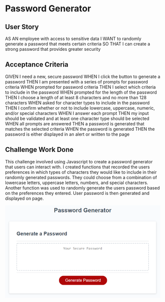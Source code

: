# Password Generator
## User Story
AS AN employee with access to sensitive data
I WANT to randomly generate a password that meets certain criteria
SO THAT I can create a strong password that provides greater security

## Acceptance Criteria
GIVEN I need a new, secure password
WHEN I click the button to generate a password
THEN I am presented with a series of prompts for password criteria
WHEN prompted for password criteria
THEN I select which criteria to include in the password
WHEN prompted for the length of the password
THEN I choose a length of at least 8 characters and no more than 128 characters
WHEN asked for character types to include in the password
THEN I confirm whether or not to include lowercase, uppercase, numeric, and/or special characters
WHEN I answer each prompt
THEN my input should be validated and at least one character type should be selected
WHEN all prompts are answered
THEN a password is generated that matches the selected criteria
WHEN the password is generated
THEN the password is either displayed in an alert or written to the page

## Challenge Work Done
This challenge involved using Javascript to create a password generator that users can 
interact with. I created functions that recorded the users preferences in which types of
characters they would like to include in their randomly generated passwords. They could
choose from a combination of lowercase letters, uppercase letters, numbers, and special
characters. Another function was used to randomly generate the users password based on 
the preferences they entered. User password is then generated and displayed on page.


![passgen.png](https://github.com/briannalbo/Password-Generator/blob/main/passgen.png)
